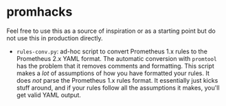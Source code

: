 # promhacks

Feel free to use this as a source of inspiration or as a starting point but do
not use this in production directly.

* `rules-conv.py`: ad-hoc script to convert Prometheus 1.x rules to the
  Prometheus 2.x YAML format. The automatic conversion with `promtool` has the
  problem that it removes comments and formatting. This script makes a _lot_ of
  assumptions of how you have formatted your rules. It does _not_ parse the
  Prometheus 1.x rules format. It essentially just kicks stuff around, and if
  your rules follow all the assumptions it makes, you'll get valid YAML output.

